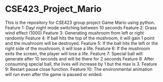 # CSE423_Project_Mario
This is the repository for CSE423 group project Game Mario using python.
Feature 1: Day/ night mode switching between 10 seconds 
Feature 2: Grass wind effect (1000)
Feature 3: Generating mushroom from left or right randomly
Feature 4: If ball hits the top of the mushroom, it will gain 1 point and the mushroom will be destroyed. 
Feature 5: If the ball hits the left or the right side of the mushroom, it will lose a life.
Feature 6: If the mushroom exits the screen, the player will lose a life.
Feature 7: Special ball will generate after 10 seconds and will be there for 2 seconds
Feature 8: After consuming special ball, the lives will increase by 1 but the max is 3.
Feature 9: Restart pause close function.
Feature 10: The environmental animation will run even after the game is paused or ended.
